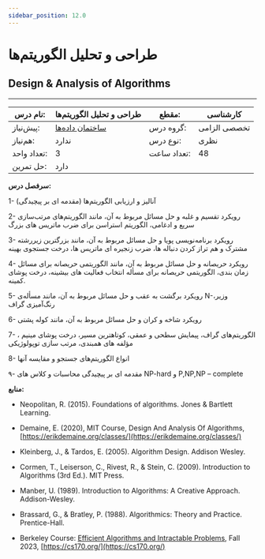 ```yaml
---
sidebar_position: 12.0
---
```

# طراحی و تحلیل الگوریتم‌ها
## Design & Analysis of Algorithms
_______________________________________________________________________________
| نام درس:    | طراحی و تحلیل الگوریتم‌ها                          | مقطع:       | کارشناسی     |
| ----------- | -------------------------------------------------- | ----------- | ------------ |
| پیش‌نیاز:   | [ساختمان داده‌ها](../mandatory/Data-Structures.md) | گروه درس:   | تخصصی الزامی |
| هم‌نیاز:    | ندارد                                              | نوع درس:    | نظری         |
| تعداد واحد: | 3                                                  | تعداد ساعت: | 48           |
| حل تمرین:   |  دارد                                              |             |              |

**سرفصل درس:**

1- آنالیز و ارزیابی الگوریتم‌ها (مقدمه ای بر پیچیدگی)

2- رویکرد تقسیم و غلبه و حل مسائل مربوط به آن، مانند الگوریتم‌های مرتب‌سازی سریع و ادغامی، الگوریتم استراسن برای ضرب ماتریس های بزرگ

3- رویکرد برنامه‌نویسی پویا و حل مسائل مربوط به آن، مانند بزرگترین زیررشته مشترک و هم تراز کردن دنباله ها، ضرب زنجیره ای ماتریس ها، درخت جستجوی بهینه

4- رویکرد حریصانه و حل مسائل مربوط به آن، مانند الگوریتمی حریصانه برای مسائل زمان بندی، الگوریتمی حریصانه برای مسأله انتخاب فعالیت های بیشینه،  درخت پوشای کمینه.

5- رویکرد برگشت به عقب و حل مسائل مربوط به آن، مانند مسأله‌ی N-وزیر، رنگ‌آمیزی گراف

6- رویکرد شاخه و کران و حل مسائل مربوط به آن، مانند کوله پشتی

7- الگوریتم‌های گراف، پیمایش سطحی و عمقی، کوتاهترین مسیر، درخت پوشای مینیم ، مؤلفه های همبندی، مرتب سازی توپولوژیکی

8- انواع الگوریتم‌های جستجو و مقایسه آنها

۹- مقدمه ای بر پیچیدگی محاسبات و کلاس های NP-hard و P,NP,NP – complete

**منابع:**


- Neopolitan, R. (2015). Foundations of algorithms. Jones & Bartlett Learning.

- Demaine, E. (2020), MIT Course, Design And Analysis Of Algorithms, [https://erikdemaine.org/classes/](https://erikdemaine.org/classes/)

- Kleinberg, J., & Tardos, E. (2005). Algorithm Design. Addison Wesley.

- Cormen, T., Leiserson, C., Rivest, R., & Stein, C. (2009). Introduction to Algorithms (3rd Ed.). MIT Press.

- Manber, U. (1989). Introduction to Algorithms: A Creative Approach. Addison-Wesley.

- Brassard, G., & Bratley, P. (1988). Algorithmics: Theory and Practice. Prentice-Hall.

- Berkeley Course: [Efficient Algorithms and Intractable Problems](https://cs170.org/), Fall 2023, [https://cs170.org/](https://cs170.org/)
